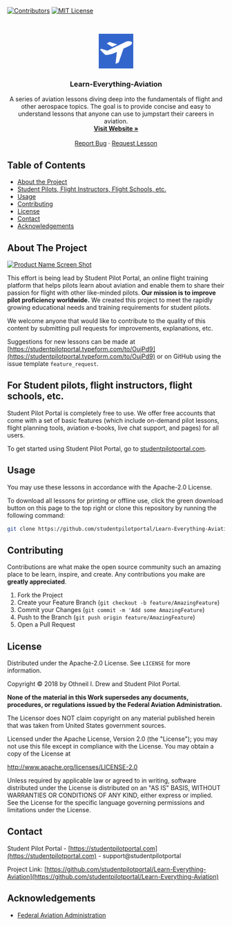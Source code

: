<!--
*** Thanks for checking out this README Template. If you have a suggestion that would
*** make this better please fork the repo and create a pull request or simple open
*** an issue with the tag "enhancement".
*** Thanks again! Now go create something AMAZING! :D
-->





<!-- PROJECT SHIELDS -->
[![Contributors][contributors-shield]]()
[![MIT License][license-shield]][license-url]



<!-- PROJECT LOGO -->
<br />
<p align="center">
  <a href="https://github.com/studentpilotportal/Learn-Everything-Aviation">
    <img src="logo.png" alt="Student Pilot Portal Logo" width="80" height="80">
  </a>

  <h3 align="center">Learn-Everything-Aviation</h3>

  <p align="center">
    A series of aviation lessons diving deep into the fundamentals of flight and other aerospace topics. The goal is to provide concise and easy to understand lessons that anyone can use to jumpstart their careers in aviation.
    <br />
    <a href="https://studentpilotportal.com"><strong>Visit Website »</strong></a>
    <br />
    <br />
    <a href="https://github.com/studentpilotportal/Learn-Everything-Aviation">Report Bug</a>
    ·
    <a href="https://github.com/studentpilotportal/Learn-Everything-Aviation">Request Lesson</a>
  </p>
</p>



<!-- TABLE OF CONTENTS -->
## Table of Contents

* [About the Project](#about-the-project)
* [Student Pilots, Flight Instructors, Flight Schools, etc.](#for-student-pilots-flight-instructors-flight-schools-etc)
* [Usage](#usage)
* [Contributing](#contributing)
* [License](#license)
* [Contact](#contact)
* [Acknowledgements](#acknowledgements)



<!-- ABOUT THE PROJECT -->
## About The Project

[![Product Name Screen Shot][product-screenshot]](https://studentpilotportal.com)

This effort is being lead by Student Pilot Portal, an online flight training platform that helps pilots learn about aviation and enable them to share their passion for flight with other like-minded pilots. **Our mission is to improve pilot proficiency worldwide.** We created this project to meet the rapidly growing educational needs and training requirements for student pilots.

We welcome anyone that would like to contribute to the quality of this content by submitting pull requests for improvements, explanations, etc.

Suggestions for new lessons can be made at [https://studentpilotportal.typeform.com/to/OujPd9](https://studentpilotportal.typeform.com/to/OujPd9) or on GitHub using the issue template `feature_request`.



## For Student pilots, flight instructors, flight schools, etc.

Student Pilot Portal is completely free to use. We offer free accounts that come with a set of basic features (which include on-demand pilot lessons, flight planning tools, aviation e-books, live chat support, and pages) for all users.

To get started using Student Pilot Portal, go to [studentpilotportal.com](https://studentpilotportal.com).



<!-- USAGE -->
## Usage

You may use these lessons in accordance with the Apache-2.0 License.

To download all lessons for printing or offline use, click the green download button on this page to the top right or clone this repository by running the following command:
```sh
git clone https://github.com/studentpilotportal/Learn-Everything-Aviation
```



<!-- CONTRIBUTING -->
## Contributing

Contributions are what make the open source community such an amazing place to be learn, inspire, and create. Any contributions you make are **greatly appreciated**.

1. Fork the Project
2. Create your Feature Branch (`git checkout -b feature/AmazingFeature`)
3. Commit your Changes (`git commit -m 'Add some AmazingFeature`)
4. Push to the Branch (`git push origin feature/AmazingFeature`)
5. Open a Pull Request



<!-- LICENSE -->
## License

Distributed under the Apache-2.0 License. See `LICENSE` for more information.

Copyright © 2018 by Othneil I. Drew and Student Pilot Portal.

**None of the material in this Work supersedes any documents,
procedures, or regulations issued by the Federal Aviation
Administration.**

The Licensor does NOT claim copyright on any material published herein
that was taken from United States government sources.

Licensed under the Apache License, Version 2.0 (the "License");
you may not use this file except in compliance with the License.
You may obtain a copy of the License at

http://www.apache.org/licenses/LICENSE-2.0

Unless required by applicable law or agreed to in writing, software
distributed under the License is distributed on an "AS IS" BASIS,
WITHOUT WARRANTIES OR CONDITIONS OF ANY KIND, either express or implied.
See the License for the specific language governing permissions and
limitations under the License.



<!-- CONTACT -->
## Contact

Student Pilot Portal - [https://studentpilotportal.com](https://studentpilotportal.com) - support@studentpilotportal

Project Link: [https://github.com/studentpilotportal/Learn-Everything-Aviation](https://github.com/studentpilotportal/Learn-Everything-Aviation)



<!-- ACKNOWLEDGEMENTS -->
## Acknowledgements
- [Federal Aviation Administration](https://www.faa.gov)





<!-- MARKDOWN LINKS & IMAGES -->
[contributors-shield]: https://img.shields.io/badge/contributors-1-orange.svg?style=flat-square
[license-shield]: https://img.shields.io/badge/license-Apache--2.0-blue.svg?style=flat-square
[license-url]: http://www.apache.org/licenses/LICENSE-2.0
[product-screenshot]: https://raw.githubusercontent.com/othneildrew/othneildrew.github.io/master/images/projects/spp-screenshot.jpg
